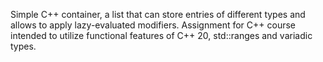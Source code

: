Simple C++ container, a list that can store entries of different types and allows to apply lazy-evaluated modifiers. Assignment for C++ course intended to utilize functional features of C++ 20, std::ranges and variadic types.
